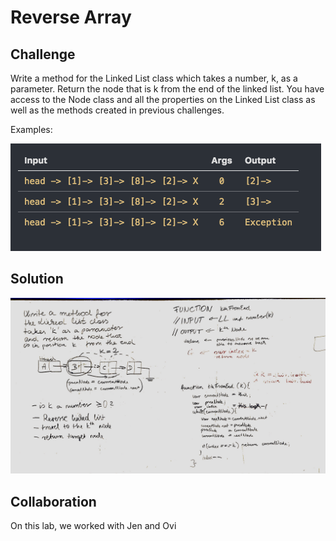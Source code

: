 # Reverse Array
## Challenge

Write a method for the Linked List class which takes a number, k, as a parameter. Return the node that is k from the end of the linked list. You have access to the Node class and all the properties on the Linked List class as well as the methods created in previous challenges. ​

Examples:

![whiteboard7](assets/example.png)


## Solution

![whiteboard7](assets/whiteboard7.jpg)

## Collaboration

On this lab, we worked with Jen and Ovi

